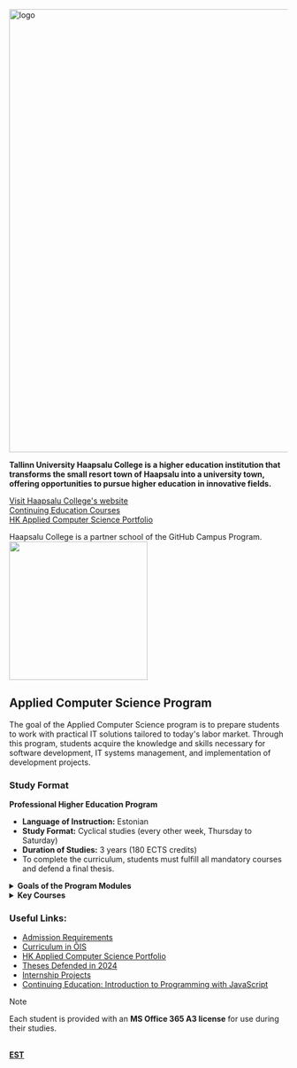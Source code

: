 <img src="https://www.tlu.ee/sites/default/files/Haapsalu%20kolled%C5%BE/Logo/HC_eng.jpg" alt="logo" width="800"/>

**Tallinn University Haapsalu College is a higher education institution that transforms the small resort town of Haapsalu into a university town, offering opportunities to pursue higher education in innovative fields.**  

[Visit Haapsalu College's website](https://www.tlu.ee/en/haapsalu)  
[Continuing Education Courses](https://www.tlu.ee/haapsalu/koolitus/taienduskoolituskalender)  
[HK Applied Computer Science Portfolio](https://github.com/TLUHK-portfolio)  

Haapsalu College is a partner school of the GitHub Campus Program.  
<img src="https://www.tlu.ee/sites/default/files/inline-images/image-20230425112340-1.png" width="250" />  

## Applied Computer Science Program
The goal of the Applied Computer Science program is to prepare students to work with practical IT solutions tailored to today's labor market. Through this program, students acquire the knowledge and skills necessary for software development, IT systems management, and implementation of development projects.

### Study Format

**Professional Higher Education Program**
- **Language of Instruction:** Estonian
- **Study Format:** Cyclical studies (every other week, Thursday to Saturday)
- **Duration of Studies:** 3 years (180 ECTS credits)
- To complete the curriculum, students must fulfill all mandatory courses and defend a final thesis.

<details>
  <summary><b>Goals of the Program Modules</b></summary><br>

  **Specialization Module Goals**
  - To provide a systematic understanding of various IT application areas and concepts.
  - To offer an overview of topics such as web development, design, hardware, operating systems, network technologies, cybersecurity, and more.

  **Internship Module Goals**
  - To create opportunities for gaining practical experience in the field.
  - To develop teamwork skills.
</details>

<details>
  <summary><b>Key Courses</b></summary><br>

  <details>
  <summary><b>Courses Related to IT Application Areas:</b></summary>
  
  - **Multimedia** - Skills for creating basic multimedia elements.
  - **Design Fundamentals** - Overview of design principles and their application.
  - **User Interface Design** - Theoretical and practical knowledge of user-centered design processes and basic methods.
  - **Video Game Design** - Basics of game design, helping students participate in game concept creation.
  - **Mobile Application Development** - Overview of mobile application technologies and opportunities to create applications.
  </details>

  <details>
  <summary><b>Courses Related to Software Development:</b></summary>

  - **Programming Basics** - Foundation for understanding programming concepts and methods.
  - **Programming I-III** - Skills for creating and developing application programs.
  - **Web Programming** - Skills for designing and programming simple websites.
  - **Multimedia Programming** - Overview of algorithms used in multimedia programming and their application.
  </details>

  <details>
  <summary><b>Courses Related to Design:</b></summary>
    
  - **Graphic Design** - Overview of graphic design forms, fundamentals, and tools; opportunities to acquire basic raster and vector graphics skills.
  - **Introduction to 3D Graphics** - Basic skills for 3D modeling and animation.
  </details>

  <details>
  <summary><b>Internships:</b></summary>

  1. **Practice I** - Group projects applying knowledge in programming and media.
  2. **Practice II** - Team projects in collaboration with various organizations (e.g., a breathalyzer calculator developed with the Estonian Road Administration).
  3. **Enterprise Practice** - Individual experience in the IT field, providing real-world workplace exposure.
  </details>

  <details>
  <summary><b>Mandatory General Courses Supporting the Specialization:</b></summary>

  - Learning in Higher Education, General and Social Psychology, and Cross-Disciplinary Innovation (ELU).
  </details>
</details>

### Useful Links:
- [Admission Requirements](/profile/vastuvõtutingimused/README.md)
- [Curriculum in ÕIS](https://ois2.tlu.ee/tluois/programme/HKIFR/24.HK)
- [HK Applied Computer Science Portfolio](https://github.com/TLUHK-portfolio)
- [Theses Defended in 2024](https://github.com/TLUHK-Portfolio/Portfoolio/blob/main/RIF/diplomitood/README.md)
- [Internship Projects](https://github.com/TLUHK-Portfolio/Portfoolio/blob/main/RIF/praktikad/README.md)
- [Continuing Education: Introduction to Programming with JavaScript](https://www.tlu.ee/koolitused/programmeerimise-algopetus-javascript-baasil-0) <br>

> [!NOTE]
> Each student is provided with an **MS Office 365 A3 license** for use during their studies.

<b><br>
[EST](https://github.com/tluhk?view_as=public)
